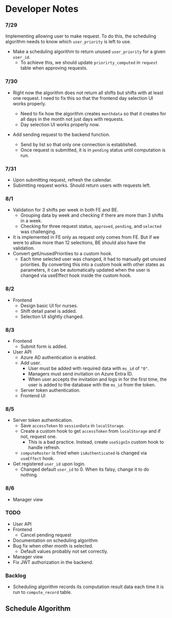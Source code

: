 # Developer Notes
### 7/29
Implementing allowing user to make request.
To do this, the scheduling algorithm needs to know which `user_priority` is left to use.
- Make a scheduling algorithm to return unused `user_priority` for a given `user_id`.
    - To achieve this, we should update `priorirty_computed` in `request` table when approving requests.

### 7/30
- Right now the algorithm does not return all shifts but shifts with at least one request. I need to fix this so that the frontend day selection UI works properly.
  - Need to fix how the algorithm creates `monthdata` so that it creates for all days in the month not just days with requests.
  - Day selection UI works properly now.

- Add sending request to the backend function.
  - Send by list so that only one connection is established.
  - Once request is submitted, it is in `pending` status until computation is run.


### 7/31
- Upon submitting request, refresh the calendar.
- Subimtting request works. Should return users with requests left.


### 8/1
- Validation for 3 shifts per week in both FE and BE.
  - Grouping data by week and checking if there are more than 3 shifts in a week.
  - Checking for three request status, `approved`, `pending`, and `selected` was challenging.
- It is implemented in FE only as request only comes from FE. But if we were to allow more than 12 selections, BE should also have the validation.
- Convert getUnusedPriorities to a custom hook.
  - Each time selected user was changed, it had to manually get unused priorities. By converting this into a custom hook with other states as parameters, it can be automatically updated when the user is changed via useEffect hook inside the custom hook.

### 8/2
- Frontend
  - Design basic UI for nurses.
  - Shift detail panel is added.
  - Selection UI slightly changed.

### 8/3
- Frontend
  - Submit form is added.
- User API
  - Azure AD authentication is enabled.
  - Add user.
    - User must be added with required data with `ms_id` of `"0"`.
    - Managers must send invitation on Azure Entra ID.
    - When user accepts the invitation and logs in for the first time, the user is added to the database with the `ms_id` from the token.
  - Server token authentication.
  - Frontend UI

### 8/5
- Server token authentication.
  - Save `accessToken` to `sessionData` in `localStorage`.
  - Create a custom hook to get `accessToken` from `localStorage` and if not, request one.
    - This is a bad practice. Instead, create `useSignIn` custom hook to handle refresh.
  - `computeRoster` is fired when `isAuthenticated` is changed via `useEffect` hook.
- Get registered `user_id` upon login.
  - Changed default `user_id` to 0. When its falsy, change it to do nothing.

### 8/6
- Manager view

### TODO
- User API
- Frontend
  - Cancel pending request
- Documentation on scheduling algorithm
- Bug fix when other month is selected.
  - Default values probably not set correctly.
- Manager view
- Fix JWT authorization in the backend.

### Backlog
- Scheduling algorithm records its computation result data each time it is run to `compute_record` table.


## Schedule Algorithm
